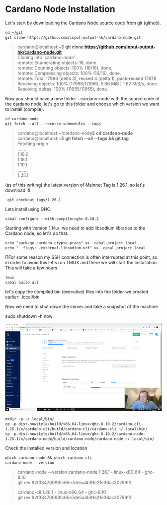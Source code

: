 # Cardano Node Installation

Let's start by downloading the Cardano Node source code from git \(github\).

```text
cd ~/git
git clone https://github.com/input-output-hk/cardano-node.git
```

> cardano@localhost:~$  **git clone https://github.com/input-output-hk/cardano-node.git**  
> Cloning into 'cardano-node'...  
> remote: Enumerating objects: 18, done.  
> remote: Counting objects: 100% \(18/18\), done.  
> remote: Compressing objects: 100% \(16/16\), done.  
> remote: Total 17996 \(delta 3\), reused 4 \(delta 1\), pack-reused 17978  
> Receiving objects: 100% \(17996/17996\), 5.66 MiB \| 1.62 MiB/s, done.  
> Resolving deltas: 100% \(11955/11955\), done.

Now you should have a new folder - cardano-node with the source code of the cardano node, let's go to this folder and choose which version we want to install \(compile\).

```text
cd cardano-node
git fetch --all --recurse-submodules --tags
```



> cardano@localhost:~/cardano-node$ **cd** **cardano-node**  
> cardano@localhost:~$ **git fetch --all --tags && git tag**   
> Fetching origin  
> .......  
> 1.18.0  
> 1.18.1  
> 1.19.1  
> .......  
> 1.25.1

\(as of this writing\) the latest version of Mainnet Tag is 1.26.1, so let's download it!

```text
 git checkout tags/1.26.1
```

Lets install using GHC.

```text
cabal configure --with-compiler=ghc-8.10.2
```

Starting with version 1.14.x, we need to add libsodium libraries to the Cardano node, so let's do that.

```text
echo "package cardano-crypto-praos" >>  cabal.project.local
echo "  flags: -external-libsodium-vrf" >>  cabal.project.local
```

ПFor some reason my SSH connection is often interrupted at this point, so in order to avoid this let's run TMUX and there we will start the installation. This will take a few hours

```text
tmux
cabal build all
```

let's copy the compiled bin \(executive\) files into the folder we created earlier: .local/bin

Now we need to shut down the server and take a snapshot of the machine

sudo shutdown -h now

![](.gitbook/assets/image%20%2817%29.png)

```text
mkdir -p ~/.local/bin/
cp -p dist-newstyle/build/x86_64-linux/ghc-8.10.2/cardano-cli-1.25.1/x/cardano-cli/build/cardano-cli/cardano-cli ~/.local/bin/
cp -p dist-newstyle/build/x86_64-linux/ghc-8.10.2/cardano-node-1.25.1/x/cardano-node/build/cardano-node/cardano-node ~/.local/bin/
```

Check the installed version and location

```text
which cardano-node && which cardano-cli
cardano-node --version

```

> cardano-node --version cardano-node 1.26.1 - linux-x86\_64 - ghc-8.10   
> git rev 62f38470098fc65e7de5a4b91e21e36ac30799f3

> cardano-cli 1.26.1 - linux-x86\_64 - ghc-8.10   
> git rev 62f38470098fc65e7de5a4b91e21e36ac30799f3



